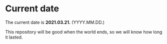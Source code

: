 # Current date

The current date is **2021.03.21.** (YYYY.MM.DD.)

This repository will be good when the world ends, so we will know how long it lasted.